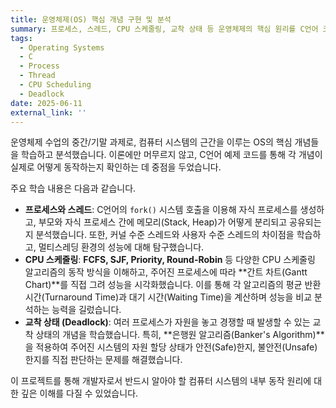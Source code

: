 ```yaml
---
title: 운영체제(OS) 핵심 개념 구현 및 분석
summary: 프로세스, 스레드, CPU 스케줄링, 교착 상태 등 운영체제의 핵심 원리를 C언어 코드 구현과 이론 분석을 통해 깊이 있게 학습한 프로젝트입니다.
tags:
  - Operating Systems
  - C
  - Process
  - Thread
  - CPU Scheduling
  - Deadlock
date: 2025-06-11
external_link: ''
---
```

운영체제 수업의 중간/기말 과제로, 컴퓨터 시스템의 근간을 이루는 OS의 핵심 개념들을 학습하고 분석했습니다. 이론에만 머무르지 않고, C언어 예제 코드를 통해 각 개념이 실제로 어떻게 동작하는지 확인하는 데 중점을 두었습니다.

주요 학습 내용은 다음과 같습니다.
* **프로세스와 스레드**: C언어의 `fork()` 시스템 호출을 이용해 자식 프로세스를 생성하고, 부모와 자식 프로세스 간에 메모리(Stack, Heap)가 어떻게 분리되고 공유되는지 분석했습니다. 또한, 커널 수준 스레드와 사용자 수준 스레드의 차이점을 학습하고, 멀티스레딩 환경의 성능에 대해 탐구했습니다.
* **CPU 스케줄링**: **FCFS, SJF, Priority, Round-Robin** 등 다양한 CPU 스케줄링 알고리즘의 동작 방식을 이해하고, 주어진 프로세스에 따라 **간트 차트(Gantt Chart)**를 직접 그려 성능을 시각화했습니다. 이를 통해 각 알고리즘의 평균 반환 시간(Turnaround Time)과 대기 시간(Waiting Time)을 계산하며 성능을 비교 분석하는 능력을 길렀습니다.
* **교착 상태 (Deadlock)**: 여러 프로세스가 자원을 놓고 경쟁할 때 발생할 수 있는 교착 상태의 개념을 학습했습니다. 특히, **은행원 알고리즘(Banker's Algorithm)**을 적용하여 주어진 시스템의 자원 할당 상태가 안전(Safe)한지, 불안전(Unsafe)한지를 직접 판단하는 문제를 해결했습니다.

이 프로젝트를 통해 개발자로서 반드시 알아야 할 컴퓨터 시스템의 내부 동작 원리에 대한 깊은 이해를 다질 수 있었습니다.